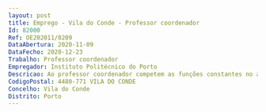 ```yaml
--- 
layout: post
title: Emprego - Vila do Conde - Professor coordenador
Id: 82000
Ref: OE202011/0209
DataAbertura: 2020-11-09
DataFecho: 2020-12-23
Trabalho: Professor coordenador
Empregador: Instituto Politécnico do Porto
Descricao: Ao professor coordenador competem as funções constantes no artigo 2.º A e no n.º 5 do artigo 3.º do ECPDESP.
CodigoPostal: 4480-771 VILA DO CONDE
Concelho: Vila do Conde
Distrito: Porto
--- 
```

